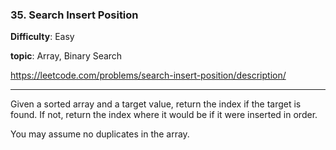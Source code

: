 ### 35. Search Insert Position

**Difficulty**: Easy

**topic**: Array, Binary Search

https://leetcode.com/problems/search-insert-position/description/

***

Given a sorted array and a target value, return the index if the target is found. If not, return the index where it would be if it were inserted in order.

You may assume no duplicates in the array.